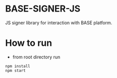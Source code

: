# BASE-SIGNER-JS
JS signer library for interaction with BASE platform.

# How to run
- from root directory run
```
npm install
npm start
